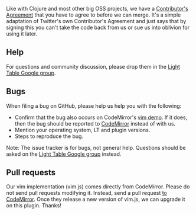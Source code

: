 Like with Clojure and most other big OSS projects, we have a [Contributor's Agreement](https://docs.google.com/a/kodowa.com/forms/d/1ME_PT6qLKUcALUEz1h1yerLF7vP_Rnohpb9RvMLDALg/viewform) that you have to agree to before we can merge. It's a simple adaptation of Twitter's own Contributor's Agreement and just says that by signing this you can't take the code back from us or sue us into oblivion for using it later.

## Help

For questions and community discussion, please drop them in the [Light Table Google group](https://groups.google.com/forum/#!forum/light-table-discussion).

## Bugs

When filing a bug on GitHub, please help us help you with the following:

* Confirm that the bug also occurs on CodeMirror's [vim demo](http://codemirror.net/demo/vim.html). If it does, then the bug should be reported to [CodeMirror](https://github.com/codemirror/CodeMirror/issues) instead of with us.
* Mention your operating system, LT and plugin versions.
* Steps to reproduce the bug.

Note: The issue tracker is for bugs, not general help. Questions should be asked on the [Light Table Google group](https://groups.google.com/forum/#!forum/light-table-discussion) instead.

## Pull requests

Our vim implementation (vim.js) comes directly from CodeMirror. Please do not send pull requests modifying it. Instead, send a pull request [to CodeMirror](https://github.com/codemirror/CodeMirror). Once they release a new version of vim.js, we can upgrade it on this plugin. Thanks!
